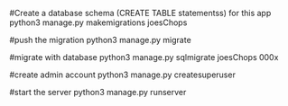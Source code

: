 #Create a database schema (CREATE TABLE statementss) for this app
python3 manage.py makemigrations joesChops

#push the migration
python3 manage.py migrate

#migrate with database
python3 manage.py sqlmigrate joesChops 000x

#create admin account
python3 manage.py createsuperuser

#start the server
python3 manage.py runserver
